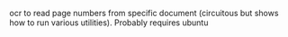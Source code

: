 ocr to read page numbers from specific document (circuitous but shows how to run various utilities). Probably requires ubuntu
